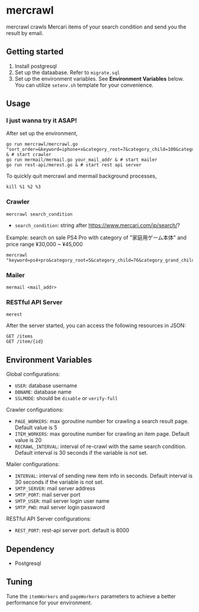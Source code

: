# mercrawl

mercrawl crawls Mercari items of your search condition and send you the result by email.

## Getting started

1. Install postgresql
2. Set up the dataabase. Refer to `migrate.sql`
3. Set up the environment variables. See **Environment Variables** below. You can utilize `setenv.sh` template for your convenience.

## Usage

### I just wanna try it ASAP!

After set up the environment,

    go run mercrawl/mercrawl.go "sort_order=&keyword=iphone+x&category_root=7&category_child=100&category_grand_child%5B859%5D=1&brand_name=&brand_id=&size_group=&price_min=60000&price_max=&item_condition_id%5B1%5D=1&item_condition_id%5B2%5D=1&status_on_sale=1" & # start crawler
    go run mermail/mermail.go your_mail_addr & # start mailer
    go run rest-api/merest.go & # start rest api server

To quickly quit mercrawl and mermail background processes,

    kill %1 %2 %3

### Crawler

`mercrawl search_condition`
* `search_condition`: string after https://www.mercari.com/jp/search/?

Example: search on sale PS4 Pro with category of "家庭用ゲーム本体" and price range ¥30,000 ~ ¥45,000

    mercrawl "keyword=ps4+pro&category_root=5&category_child=76&category_grand_child%5B701%5D=1&price_min=30000&price_max=45000&status_on_sale=1"

### Mailer

`mermail <mail_addr>`

### RESTful API Server

`merest`

After the server started, you can access the following resources in JSON:

    GET /items
    GET /item/{id}

## Environment Variables

Global configurations:
* `USER`: database username
* `DBNAME`: database name
* `SSLMODE`: should be `disable` or `verify-full`

Crawler configurations:
* `PAGE_WORKERS`: max goroutine number for crawling a search result page. Default value is 5
* `ITEM_WORKERS`: max goroutine number for crawling an item page. Default value is 20
* `RECRAWL_INTERVAL`: interval of re-crawl with the same search condition. Default interval is 30 seconds if the variable is not set.

Mailer configurations:
* `INTERVAL`: interval of sending new item info in seconds. Default interval is 30 seconds if the variable is not set.
* `SMTP_SERVER`: mail server address
* `SMTP_PORT`: mail server port
* `SMTP_USER`: mail server login user name
* `SMTP_PWD`: mail server login password

RESTful API Server configurations:
* `REST_PORT`: rest-api server port. default is 8000

## Dependency

* Postgresql

## Tuning

Tune the `itemWorkers` and `pageWorkers` parameters to achieve a better performance for your environment.
